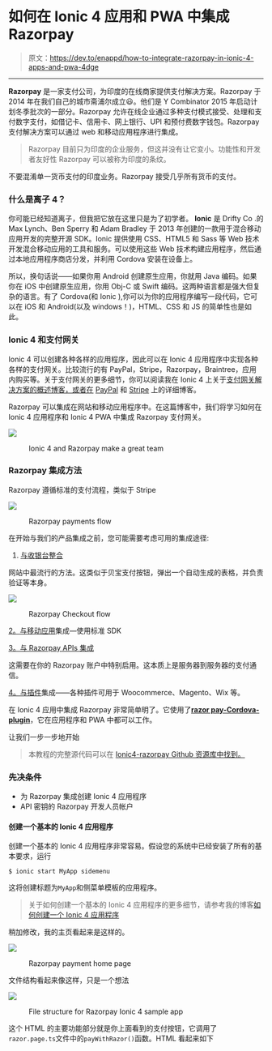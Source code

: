 # 如何在 Ionic 4 应用和 PWA 中集成 Razorpay

> 原文：<https://dev.to/enappd/how-to-integrate-razorpay-in-ionic-4-apps-and-pwa-4dge>

* * *

**Razorpay** 是一家支付公司，为印度的在线商家提供支付解决方案。Razorpay 于 2014 年在我们自己的城市斋浦尔成立😃。他们是 Y Combinator 2015 年启动计划冬季批次的一部分。Razorpay 允许在线企业通过多种支付模式接受、处理和支付数字支付，如借记卡、信用卡、网上银行、UPI 和预付费数字钱包。Razorpay 支付解决方案可以通过 web 和移动应用程序进行集成。

> Razorpay 目前只为印度的企业服务，但这并没有让它变小。功能性和开发者友好性 Razorpay 可以被称为印度的条纹。

不要混淆单一货币支付的印度业务。Razorpay 接受几乎所有货币的支付。

### 什么是离子 4？

你可能已经知道离子，但我把它放在这里只是为了初学者。 **Ionic** 是 Drifty Co .的 Max Lynch、Ben Sperry 和 Adam Bradley 于 2013 年创建的一款用于混合移动应用开发的完整开源 SDK。Ionic 提供使用 CSS、HTML5 和 Sass 等 Web 技术开发混合移动应用的工具和服务。可以使用这些 Web 技术构建应用程序，然后通过本地应用程序商店分发，并利用 Cordova 安装在设备上。

所以，换句话说——如果你用 Android 创建原生应用，你就用 Java 编码。如果你在 iOS 中创建原生应用，你用 Obj-C 或 Swift 编码。这两种语言都是强大但复杂的语言。有了 Cordova(和 Ionic ),你可以为你的应用程序编写一段代码，它可以在 iOS 和 Android(以及 windows！)，HTML、CSS 和 JS 的简单性也是如此。

### Ionic 4 和支付网关

Ionic 4 可以创建各种各样的应用程序，因此可以在 Ionic 4 应用程序中实现各种各样的支付网关。比较流行的有 PayPal，Stripe，Razorpay，Braintree，应用内购买等。关于支付网关的更多细节，你可以阅读我在 Ionic 4 上关于[支付网关解决方案的概述博客，或者在](https://medium.com/enappd/payment-solutions-in-ionic-8c4bb28ce5cc) [PayPal](https://medium.com/enappd/paypal-integration-in-ionic-4-for-apps-and-pwa-ffeeb2b00b49) 和 [Stripe](https://medium.com/enappd/integrating-stripe-payment-in-ionic-4-for-apps-and-pwa-de05142c523e) 上的详细博客。

Razorpay 可以集成在网站和移动应用程序中。在这篇博客中，我们将学习如何在 Ionic 4 应用程序和 Ionic 4 PWA 中集成 Razorpay 支付网关。

![](img/981fa9e84b64d3a54310b8b17e72b4cd.png)

<figure>

<figcaption class="imageCaption">Ionic 4 and Razorpay make a great team</figcaption>

</figure>

### Razorpay 集成方法

Razorpay 遵循标准的支付流程，类似于 Stripe

![](img/c9ebac9a8a0620bd989672c0cd673c9b.png)

<figure>

<figcaption class="imageCaption">Razorpay payments flow</figcaption>

</figure>

在开始与我们的产品集成之前，您可能需要考虑可用的集成途径:

1.  [与收银台整合](https://razorpay.com/docs/payment-gateway/integrations-guide/checkout)

网站中最流行的方法。这类似于贝宝支付按钮，弹出一个自动生成的表格，并负责验证等本身。

![](img/41e2fe0baa5a6a2cf9b6a164c86719bf.png)

<figure>

<figcaption class="imageCaption">Razorpay Checkout flow</figcaption>

</figure>

[2。与移动应用](https://razorpay.com/docs/payment-gateway/integrations-guide/mobile)集成—使用标准 SDK

[3。与 Razorpay APIs 集成](https://razorpay.com/docs/payment-gateway/integrations-guide/s2s)

这需要在你的 Razorpay 账户中特别启用。这本质上是服务器到服务器的支付通信。

[4。与插件](https://razorpay.com/docs/ecommerce-plugins)集成——各种插件可用于 Woocommerce、Magento、Wix 等。

在 Ionic 4 应用中集成 Razorpay 非常简单明了。它使用了[**razor pay-Cordova-plugin**](https://github.com/razorpay/razorpay-cordova)，它在应用程序和 PWA 中都可以工作。

让我们一步一步地开始

> 本教程的完整源代码可以在 [Ionic4-razorpay Github 资源库中找到。](https://github.com/enappd/ionic4-razorpay.git)

### 先决条件

*   为 Razorpay 集成创建 Ionic 4 应用程序
*   API 密钥的 Razorpay 开发人员帐户

#### 创建一个基本的 Ionic 4 应用程序

创建一个基本的 Ionic 4 应用程序非常容易。假设您的系统中已经安装了所有的基本要求，运行

```
$ ionic start MyApp sidemenu
```

这将创建标题为`MyApp`和侧菜单模板的应用程序。

> 关于如何创建一个基本的 Ionic 4 应用程序的更多细节，请参考我的博客[如何创建一个 Ionic 4 应用程序](https://medium.com/enappd/how-to-create-an-ionic-4-app-for-beginners-e181e116190a)

稍加修改，我的主页看起来是这样的。

![](img/f2c056867b8f8a07f63c65594d213a1a.png)

<figure>

<figcaption class="imageCaption">Razorpay payment home page</figcaption>

</figure>

文件结构看起来像这样，只是一个想法

![](img/9f6631dd26b262b3f3d0331c2abb52ca.png)

<figure>

<figcaption class="imageCaption">File structure for Razorpay Ionic 4 sample app</figcaption>

</figure>

这个 HTML 的主要功能部分就是你上面看到的支付按钮，它调用了`razor.page.ts`文件中的`payWithRazor()`函数。HTML 看起来如下